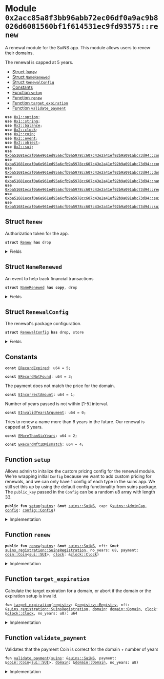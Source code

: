 
<a name="0x2acc85a8f3bb96abb72ec06df0a9ac9b8026d6081560bf1f614531ec9fd93575_renew"></a>

# Module `0x2acc85a8f3bb96abb72ec06df0a9ac9b8026d6081560bf1f614531ec9fd93575::renew`

A renewal module for the SuiNS app.
This module allows users to renew their domains.

The renewal is capped at 5 years.


-  [Struct `Renew`](#0x2acc85a8f3bb96abb72ec06df0a9ac9b8026d6081560bf1f614531ec9fd93575_renew_Renew)
-  [Struct `NameRenewed`](#0x2acc85a8f3bb96abb72ec06df0a9ac9b8026d6081560bf1f614531ec9fd93575_renew_NameRenewed)
-  [Struct `RenewalConfig`](#0x2acc85a8f3bb96abb72ec06df0a9ac9b8026d6081560bf1f614531ec9fd93575_renew_RenewalConfig)
-  [Constants](#@Constants_0)
-  [Function `setup`](#0x2acc85a8f3bb96abb72ec06df0a9ac9b8026d6081560bf1f614531ec9fd93575_renew_setup)
-  [Function `renew`](#0x2acc85a8f3bb96abb72ec06df0a9ac9b8026d6081560bf1f614531ec9fd93575_renew_renew)
-  [Function `target_expiration`](#0x2acc85a8f3bb96abb72ec06df0a9ac9b8026d6081560bf1f614531ec9fd93575_renew_target_expiration)
-  [Function `validate_payment`](#0x2acc85a8f3bb96abb72ec06df0a9ac9b8026d6081560bf1f614531ec9fd93575_renew_validate_payment)


<pre><code><b>use</b> <a href="dependencies/move-stdlib/option.md#0x1_option">0x1::option</a>;
<b>use</b> <a href="dependencies/move-stdlib/string.md#0x1_string">0x1::string</a>;
<b>use</b> <a href="dependencies/sui-framework/balance.md#0x2_balance">0x2::balance</a>;
<b>use</b> <a href="dependencies/sui-framework/clock.md#0x2_clock">0x2::clock</a>;
<b>use</b> <a href="dependencies/sui-framework/coin.md#0x2_coin">0x2::coin</a>;
<b>use</b> <a href="dependencies/sui-framework/event.md#0x2_event">0x2::event</a>;
<b>use</b> <a href="dependencies/sui-framework/object.md#0x2_object">0x2::object</a>;
<b>use</b> <a href="dependencies/sui-framework/sui.md#0x2_sui">0x2::sui</a>;
<b>use</b> <a href="dependencies/suins/config.md#0xba51681ecaf0a6e961ed95a6cfb9a5978cc607c43e2a41ef92b9a091abc73d94_config">0xba51681ecaf0a6e961ed95a6cfb9a5978cc607c43e2a41ef92b9a091abc73d94::config</a>;
<b>use</b> <a href="dependencies/suins/constants.md#0xba51681ecaf0a6e961ed95a6cfb9a5978cc607c43e2a41ef92b9a091abc73d94_constants">0xba51681ecaf0a6e961ed95a6cfb9a5978cc607c43e2a41ef92b9a091abc73d94::constants</a>;
<b>use</b> <a href="dependencies/suins/domain.md#0xba51681ecaf0a6e961ed95a6cfb9a5978cc607c43e2a41ef92b9a091abc73d94_domain">0xba51681ecaf0a6e961ed95a6cfb9a5978cc607c43e2a41ef92b9a091abc73d94::domain</a>;
<b>use</b> <a href="dependencies/suins/name_record.md#0xba51681ecaf0a6e961ed95a6cfb9a5978cc607c43e2a41ef92b9a091abc73d94_name_record">0xba51681ecaf0a6e961ed95a6cfb9a5978cc607c43e2a41ef92b9a091abc73d94::name_record</a>;
<b>use</b> <a href="dependencies/suins/registry.md#0xba51681ecaf0a6e961ed95a6cfb9a5978cc607c43e2a41ef92b9a091abc73d94_registry">0xba51681ecaf0a6e961ed95a6cfb9a5978cc607c43e2a41ef92b9a091abc73d94::registry</a>;
<b>use</b> <a href="dependencies/suins/suins.md#0xba51681ecaf0a6e961ed95a6cfb9a5978cc607c43e2a41ef92b9a091abc73d94_suins">0xba51681ecaf0a6e961ed95a6cfb9a5978cc607c43e2a41ef92b9a091abc73d94::suins</a>;
<b>use</b> <a href="dependencies/suins/suins_registration.md#0xba51681ecaf0a6e961ed95a6cfb9a5978cc607c43e2a41ef92b9a091abc73d94_suins_registration">0xba51681ecaf0a6e961ed95a6cfb9a5978cc607c43e2a41ef92b9a091abc73d94::suins_registration</a>;
</code></pre>



<a name="0x2acc85a8f3bb96abb72ec06df0a9ac9b8026d6081560bf1f614531ec9fd93575_renew_Renew"></a>

## Struct `Renew`

Authorization token for the app.


<pre><code><b>struct</b> <a href="renew.md#0x2acc85a8f3bb96abb72ec06df0a9ac9b8026d6081560bf1f614531ec9fd93575_renew_Renew">Renew</a> <b>has</b> drop
</code></pre>



<details>
<summary>Fields</summary>


<dl>
<dt>
<code>dummy_field: bool</code>
</dt>
<dd>

</dd>
</dl>


</details>

<a name="0x2acc85a8f3bb96abb72ec06df0a9ac9b8026d6081560bf1f614531ec9fd93575_renew_NameRenewed"></a>

## Struct `NameRenewed`

An event to help track financial transactions


<pre><code><b>struct</b> <a href="renew.md#0x2acc85a8f3bb96abb72ec06df0a9ac9b8026d6081560bf1f614531ec9fd93575_renew_NameRenewed">NameRenewed</a> <b>has</b> <b>copy</b>, drop
</code></pre>



<details>
<summary>Fields</summary>


<dl>
<dt>
<code><a href="dependencies/suins/domain.md#0xba51681ecaf0a6e961ed95a6cfb9a5978cc607c43e2a41ef92b9a091abc73d94_domain">domain</a>: <a href="dependencies/suins/domain.md#0xba51681ecaf0a6e961ed95a6cfb9a5978cc607c43e2a41ef92b9a091abc73d94_domain_Domain">domain::Domain</a></code>
</dt>
<dd>

</dd>
<dt>
<code>amount: u64</code>
</dt>
<dd>

</dd>
</dl>


</details>

<a name="0x2acc85a8f3bb96abb72ec06df0a9ac9b8026d6081560bf1f614531ec9fd93575_renew_RenewalConfig"></a>

## Struct `RenewalConfig`

The renewal's package configuration.


<pre><code><b>struct</b> <a href="renew.md#0x2acc85a8f3bb96abb72ec06df0a9ac9b8026d6081560bf1f614531ec9fd93575_renew_RenewalConfig">RenewalConfig</a> <b>has</b> drop, store
</code></pre>



<details>
<summary>Fields</summary>


<dl>
<dt>
<code><a href="dependencies/suins/config.md#0xba51681ecaf0a6e961ed95a6cfb9a5978cc607c43e2a41ef92b9a091abc73d94_config">config</a>: <a href="dependencies/suins/config.md#0xba51681ecaf0a6e961ed95a6cfb9a5978cc607c43e2a41ef92b9a091abc73d94_config_Config">config::Config</a></code>
</dt>
<dd>

</dd>
</dl>


</details>

<a name="@Constants_0"></a>

## Constants


<a name="0x2acc85a8f3bb96abb72ec06df0a9ac9b8026d6081560bf1f614531ec9fd93575_renew_ERecordExpired"></a>



<pre><code><b>const</b> <a href="renew.md#0x2acc85a8f3bb96abb72ec06df0a9ac9b8026d6081560bf1f614531ec9fd93575_renew_ERecordExpired">ERecordExpired</a>: u64 = 5;
</code></pre>



<a name="0x2acc85a8f3bb96abb72ec06df0a9ac9b8026d6081560bf1f614531ec9fd93575_renew_ERecordNotFound"></a>



<pre><code><b>const</b> <a href="renew.md#0x2acc85a8f3bb96abb72ec06df0a9ac9b8026d6081560bf1f614531ec9fd93575_renew_ERecordNotFound">ERecordNotFound</a>: u64 = 3;
</code></pre>



<a name="0x2acc85a8f3bb96abb72ec06df0a9ac9b8026d6081560bf1f614531ec9fd93575_renew_EIncorrectAmount"></a>

The payment does not match the price for the domain.


<pre><code><b>const</b> <a href="renew.md#0x2acc85a8f3bb96abb72ec06df0a9ac9b8026d6081560bf1f614531ec9fd93575_renew_EIncorrectAmount">EIncorrectAmount</a>: u64 = 1;
</code></pre>



<a name="0x2acc85a8f3bb96abb72ec06df0a9ac9b8026d6081560bf1f614531ec9fd93575_renew_EInvalidYearsArgument"></a>

Number of years passed is not within [1-5] interval.


<pre><code><b>const</b> <a href="renew.md#0x2acc85a8f3bb96abb72ec06df0a9ac9b8026d6081560bf1f614531ec9fd93575_renew_EInvalidYearsArgument">EInvalidYearsArgument</a>: u64 = 0;
</code></pre>



<a name="0x2acc85a8f3bb96abb72ec06df0a9ac9b8026d6081560bf1f614531ec9fd93575_renew_EMoreThanSixYears"></a>

Tries to renew a name more than 6 years in the future.
Our renewal is capped at 5 years.


<pre><code><b>const</b> <a href="renew.md#0x2acc85a8f3bb96abb72ec06df0a9ac9b8026d6081560bf1f614531ec9fd93575_renew_EMoreThanSixYears">EMoreThanSixYears</a>: u64 = 2;
</code></pre>



<a name="0x2acc85a8f3bb96abb72ec06df0a9ac9b8026d6081560bf1f614531ec9fd93575_renew_ERecordNftIDMismatch"></a>



<pre><code><b>const</b> <a href="renew.md#0x2acc85a8f3bb96abb72ec06df0a9ac9b8026d6081560bf1f614531ec9fd93575_renew_ERecordNftIDMismatch">ERecordNftIDMismatch</a>: u64 = 4;
</code></pre>



<a name="0x2acc85a8f3bb96abb72ec06df0a9ac9b8026d6081560bf1f614531ec9fd93575_renew_setup"></a>

## Function `setup`

Allows admin to initalize the custom pricing config for the renewal module.
We're wrapping initial <code>Config</code> because we want to add custom pricing for renewals,
and we can only have 1 config of each type in the suins app.
We still set this up by using the default config functionality from suins package.
The <code>public_key</code> passed in the <code>Config</code> can be a random u8 array with length 33.


<pre><code><b>public</b> <b>fun</b> <a href="renew.md#0x2acc85a8f3bb96abb72ec06df0a9ac9b8026d6081560bf1f614531ec9fd93575_renew_setup">setup</a>(<a href="dependencies/suins/suins.md#0xba51681ecaf0a6e961ed95a6cfb9a5978cc607c43e2a41ef92b9a091abc73d94_suins">suins</a>: &<b>mut</b> <a href="dependencies/suins/suins.md#0xba51681ecaf0a6e961ed95a6cfb9a5978cc607c43e2a41ef92b9a091abc73d94_suins_SuiNS">suins::SuiNS</a>, cap: &<a href="dependencies/suins/suins.md#0xba51681ecaf0a6e961ed95a6cfb9a5978cc607c43e2a41ef92b9a091abc73d94_suins_AdminCap">suins::AdminCap</a>, <a href="dependencies/suins/config.md#0xba51681ecaf0a6e961ed95a6cfb9a5978cc607c43e2a41ef92b9a091abc73d94_config">config</a>: <a href="dependencies/suins/config.md#0xba51681ecaf0a6e961ed95a6cfb9a5978cc607c43e2a41ef92b9a091abc73d94_config_Config">config::Config</a>)
</code></pre>



<details>
<summary>Implementation</summary>


<pre><code><b>public</b> <b>fun</b> <a href="renew.md#0x2acc85a8f3bb96abb72ec06df0a9ac9b8026d6081560bf1f614531ec9fd93575_renew_setup">setup</a>(<a href="dependencies/suins/suins.md#0xba51681ecaf0a6e961ed95a6cfb9a5978cc607c43e2a41ef92b9a091abc73d94_suins">suins</a>: &<b>mut</b> SuiNS, cap: &AdminCap, <a href="dependencies/suins/config.md#0xba51681ecaf0a6e961ed95a6cfb9a5978cc607c43e2a41ef92b9a091abc73d94_config">config</a>: Config) {
    <a href="dependencies/suins/suins.md#0xba51681ecaf0a6e961ed95a6cfb9a5978cc607c43e2a41ef92b9a091abc73d94_suins_add_config">suins::add_config</a>&lt;<a href="renew.md#0x2acc85a8f3bb96abb72ec06df0a9ac9b8026d6081560bf1f614531ec9fd93575_renew_RenewalConfig">RenewalConfig</a>&gt;(cap, <a href="dependencies/suins/suins.md#0xba51681ecaf0a6e961ed95a6cfb9a5978cc607c43e2a41ef92b9a091abc73d94_suins">suins</a>, <a href="renew.md#0x2acc85a8f3bb96abb72ec06df0a9ac9b8026d6081560bf1f614531ec9fd93575_renew_RenewalConfig">RenewalConfig</a> { <a href="dependencies/suins/config.md#0xba51681ecaf0a6e961ed95a6cfb9a5978cc607c43e2a41ef92b9a091abc73d94_config">config</a> });
}
</code></pre>



</details>

<a name="0x2acc85a8f3bb96abb72ec06df0a9ac9b8026d6081560bf1f614531ec9fd93575_renew_renew"></a>

## Function `renew`



<pre><code><b>public</b> <b>fun</b> <a href="renew.md#0x2acc85a8f3bb96abb72ec06df0a9ac9b8026d6081560bf1f614531ec9fd93575_renew">renew</a>(<a href="dependencies/suins/suins.md#0xba51681ecaf0a6e961ed95a6cfb9a5978cc607c43e2a41ef92b9a091abc73d94_suins">suins</a>: &<b>mut</b> <a href="dependencies/suins/suins.md#0xba51681ecaf0a6e961ed95a6cfb9a5978cc607c43e2a41ef92b9a091abc73d94_suins_SuiNS">suins::SuiNS</a>, nft: &<b>mut</b> <a href="dependencies/suins/suins_registration.md#0xba51681ecaf0a6e961ed95a6cfb9a5978cc607c43e2a41ef92b9a091abc73d94_suins_registration_SuinsRegistration">suins_registration::SuinsRegistration</a>, no_years: u8, payment: <a href="dependencies/sui-framework/coin.md#0x2_coin_Coin">coin::Coin</a>&lt;<a href="dependencies/sui-framework/sui.md#0x2_sui_SUI">sui::SUI</a>&gt;, <a href="dependencies/sui-framework/clock.md#0x2_clock">clock</a>: &<a href="dependencies/sui-framework/clock.md#0x2_clock_Clock">clock::Clock</a>)
</code></pre>



<details>
<summary>Implementation</summary>


<pre><code><b>public</b> <b>fun</b> <a href="renew.md#0x2acc85a8f3bb96abb72ec06df0a9ac9b8026d6081560bf1f614531ec9fd93575_renew">renew</a>(
    <a href="dependencies/suins/suins.md#0xba51681ecaf0a6e961ed95a6cfb9a5978cc607c43e2a41ef92b9a091abc73d94_suins">suins</a>: &<b>mut</b> SuiNS,
    nft: &<b>mut</b> SuinsRegistration,
    no_years: u8,
    payment: Coin&lt;SUI&gt;,
    <a href="dependencies/sui-framework/clock.md#0x2_clock">clock</a>: &Clock
) {
    // authorization occurs inside the call.
    <b>let</b> <a href="dependencies/suins/domain.md#0xba51681ecaf0a6e961ed95a6cfb9a5978cc607c43e2a41ef92b9a091abc73d94_domain">domain</a> =  nft.<a href="dependencies/suins/domain.md#0xba51681ecaf0a6e961ed95a6cfb9a5978cc607c43e2a41ef92b9a091abc73d94_domain">domain</a>();
    // check <b>if</b> the name is valid, for <b>public</b> registration
    // Also checks <b>if</b> the <a href="dependencies/suins/domain.md#0xba51681ecaf0a6e961ed95a6cfb9a5978cc607c43e2a41ef92b9a091abc73d94_domain">domain</a> is not a subdomain, validates label lengths, TLD.
    <a href="dependencies/suins/config.md#0xba51681ecaf0a6e961ed95a6cfb9a5978cc607c43e2a41ef92b9a091abc73d94_config_assert_valid_user_registerable_domain">config::assert_valid_user_registerable_domain</a>(&<a href="dependencies/suins/domain.md#0xba51681ecaf0a6e961ed95a6cfb9a5978cc607c43e2a41ef92b9a091abc73d94_domain">domain</a>);

    // check that the payment is correct for the specified name.
    <a href="renew.md#0x2acc85a8f3bb96abb72ec06df0a9ac9b8026d6081560bf1f614531ec9fd93575_renew_validate_payment">validate_payment</a>(<a href="dependencies/suins/suins.md#0xba51681ecaf0a6e961ed95a6cfb9a5978cc607c43e2a41ef92b9a091abc73d94_suins">suins</a>, &payment, &<a href="dependencies/suins/domain.md#0xba51681ecaf0a6e961ed95a6cfb9a5978cc607c43e2a41ef92b9a091abc73d94_domain">domain</a>, no_years);

    // Get <a href="dependencies/suins/registry.md#0xba51681ecaf0a6e961ed95a6cfb9a5978cc607c43e2a41ef92b9a091abc73d94_registry">registry</a> (also checks that app is authorized) + start validating.
    <b>let</b> <a href="dependencies/suins/registry.md#0xba51681ecaf0a6e961ed95a6cfb9a5978cc607c43e2a41ef92b9a091abc73d94_registry">registry</a> = <a href="dependencies/suins/suins.md#0xba51681ecaf0a6e961ed95a6cfb9a5978cc607c43e2a41ef92b9a091abc73d94_suins_app_registry_mut">suins::app_registry_mut</a>&lt;<a href="renew.md#0x2acc85a8f3bb96abb72ec06df0a9ac9b8026d6081560bf1f614531ec9fd93575_renew_Renew">Renew</a>, Registry&gt;(<a href="renew.md#0x2acc85a8f3bb96abb72ec06df0a9ac9b8026d6081560bf1f614531ec9fd93575_renew_Renew">Renew</a> {}, <a href="dependencies/suins/suins.md#0xba51681ecaf0a6e961ed95a6cfb9a5978cc607c43e2a41ef92b9a091abc73d94_suins">suins</a>);

    // Calculate target expiration. Aborts <b>if</b> expiration or selected years are invalid.
    <b>let</b> target_expiration = <a href="renew.md#0x2acc85a8f3bb96abb72ec06df0a9ac9b8026d6081560bf1f614531ec9fd93575_renew_target_expiration">target_expiration</a>(<a href="dependencies/suins/registry.md#0xba51681ecaf0a6e961ed95a6cfb9a5978cc607c43e2a41ef92b9a091abc73d94_registry">registry</a>, nft, <a href="dependencies/suins/domain.md#0xba51681ecaf0a6e961ed95a6cfb9a5978cc607c43e2a41ef92b9a091abc73d94_domain">domain</a>, <a href="dependencies/sui-framework/clock.md#0x2_clock">clock</a>, no_years);

    // set the expiration of the NFT + the <a href="dependencies/suins/registry.md#0xba51681ecaf0a6e961ed95a6cfb9a5978cc607c43e2a41ef92b9a091abc73d94_registry">registry</a>'s name record.
    <a href="dependencies/suins/registry.md#0xba51681ecaf0a6e961ed95a6cfb9a5978cc607c43e2a41ef92b9a091abc73d94_registry">registry</a>.set_expiration_timestamp_ms(nft, <a href="dependencies/suins/domain.md#0xba51681ecaf0a6e961ed95a6cfb9a5978cc607c43e2a41ef92b9a091abc73d94_domain">domain</a>, target_expiration);

    sui::event::emit(<a href="renew.md#0x2acc85a8f3bb96abb72ec06df0a9ac9b8026d6081560bf1f614531ec9fd93575_renew_NameRenewed">NameRenewed</a> { <a href="dependencies/suins/domain.md#0xba51681ecaf0a6e961ed95a6cfb9a5978cc607c43e2a41ef92b9a091abc73d94_domain">domain</a>, amount: <a href="dependencies/sui-framework/coin.md#0x2_coin_value">coin::value</a>(&payment) });
    <a href="dependencies/suins/suins.md#0xba51681ecaf0a6e961ed95a6cfb9a5978cc607c43e2a41ef92b9a091abc73d94_suins_app_add_balance">suins::app_add_balance</a>(<a href="renew.md#0x2acc85a8f3bb96abb72ec06df0a9ac9b8026d6081560bf1f614531ec9fd93575_renew_Renew">Renew</a> {}, <a href="dependencies/suins/suins.md#0xba51681ecaf0a6e961ed95a6cfb9a5978cc607c43e2a41ef92b9a091abc73d94_suins">suins</a>, <a href="dependencies/sui-framework/coin.md#0x2_coin_into_balance">coin::into_balance</a>(payment));
}
</code></pre>



</details>

<a name="0x2acc85a8f3bb96abb72ec06df0a9ac9b8026d6081560bf1f614531ec9fd93575_renew_target_expiration"></a>

## Function `target_expiration`

Calculate the target expiration for a domain,
or abort if the domain or the expiration setup is invalid.


<pre><code><b>fun</b> <a href="renew.md#0x2acc85a8f3bb96abb72ec06df0a9ac9b8026d6081560bf1f614531ec9fd93575_renew_target_expiration">target_expiration</a>(<a href="dependencies/suins/registry.md#0xba51681ecaf0a6e961ed95a6cfb9a5978cc607c43e2a41ef92b9a091abc73d94_registry">registry</a>: &<a href="dependencies/suins/registry.md#0xba51681ecaf0a6e961ed95a6cfb9a5978cc607c43e2a41ef92b9a091abc73d94_registry_Registry">registry::Registry</a>, nft: &<a href="dependencies/suins/suins_registration.md#0xba51681ecaf0a6e961ed95a6cfb9a5978cc607c43e2a41ef92b9a091abc73d94_suins_registration_SuinsRegistration">suins_registration::SuinsRegistration</a>, <a href="dependencies/suins/domain.md#0xba51681ecaf0a6e961ed95a6cfb9a5978cc607c43e2a41ef92b9a091abc73d94_domain">domain</a>: <a href="dependencies/suins/domain.md#0xba51681ecaf0a6e961ed95a6cfb9a5978cc607c43e2a41ef92b9a091abc73d94_domain_Domain">domain::Domain</a>, <a href="dependencies/sui-framework/clock.md#0x2_clock">clock</a>: &<a href="dependencies/sui-framework/clock.md#0x2_clock_Clock">clock::Clock</a>, no_years: u8): u64
</code></pre>



<details>
<summary>Implementation</summary>


<pre><code><b>fun</b> <a href="renew.md#0x2acc85a8f3bb96abb72ec06df0a9ac9b8026d6081560bf1f614531ec9fd93575_renew_target_expiration">target_expiration</a>(
    <a href="dependencies/suins/registry.md#0xba51681ecaf0a6e961ed95a6cfb9a5978cc607c43e2a41ef92b9a091abc73d94_registry">registry</a>: &Registry,
    nft: &SuinsRegistration,
    <a href="dependencies/suins/domain.md#0xba51681ecaf0a6e961ed95a6cfb9a5978cc607c43e2a41ef92b9a091abc73d94_domain">domain</a>: Domain,
    <a href="dependencies/sui-framework/clock.md#0x2_clock">clock</a>: &Clock,
    no_years: u8,
): u64 {
    <b>let</b> name_record_option = <a href="dependencies/suins/registry.md#0xba51681ecaf0a6e961ed95a6cfb9a5978cc607c43e2a41ef92b9a091abc73d94_registry">registry</a>.lookup(<a href="dependencies/suins/domain.md#0xba51681ecaf0a6e961ed95a6cfb9a5978cc607c43e2a41ef92b9a091abc73d94_domain">domain</a>);
    // validate that the <a href="dependencies/suins/name_record.md#0xba51681ecaf0a6e961ed95a6cfb9a5978cc607c43e2a41ef92b9a091abc73d94_name_record">name_record</a> still exists in the <a href="dependencies/suins/registry.md#0xba51681ecaf0a6e961ed95a6cfb9a5978cc607c43e2a41ef92b9a091abc73d94_registry">registry</a>.
    <b>assert</b>!(<a href="dependencies/move-stdlib/option.md#0x1_option_is_some">option::is_some</a>(&name_record_option), <a href="renew.md#0x2acc85a8f3bb96abb72ec06df0a9ac9b8026d6081560bf1f614531ec9fd93575_renew_ERecordNotFound">ERecordNotFound</a>);

    <b>let</b> <a href="dependencies/suins/name_record.md#0xba51681ecaf0a6e961ed95a6cfb9a5978cc607c43e2a41ef92b9a091abc73d94_name_record">name_record</a> = <a href="dependencies/move-stdlib/option.md#0x1_option_destroy_some">option::destroy_some</a>(name_record_option);

    // Validate that the name <b>has</b> not expired. If it <b>has</b>, we can only re-purchase (and that might involve different pricing).
    <b>assert</b>!(!<a href="dependencies/suins/name_record.md#0xba51681ecaf0a6e961ed95a6cfb9a5978cc607c43e2a41ef92b9a091abc73d94_name_record">name_record</a>.has_expired_past_grace_period(<a href="dependencies/sui-framework/clock.md#0x2_clock">clock</a>), <a href="renew.md#0x2acc85a8f3bb96abb72ec06df0a9ac9b8026d6081560bf1f614531ec9fd93575_renew_ERecordExpired">ERecordExpired</a>);

    // validate that the supplied NFT ID matches the NFT ID of the <a href="dependencies/suins/registry.md#0xba51681ecaf0a6e961ed95a6cfb9a5978cc607c43e2a41ef92b9a091abc73d94_registry">registry</a>.
    <b>assert</b>!(<a href="dependencies/suins/name_record.md#0xba51681ecaf0a6e961ed95a6cfb9a5978cc607c43e2a41ef92b9a091abc73d94_name_record">name_record</a>.nft_id() == <a href="dependencies/sui-framework/object.md#0x2_object_id">object::id</a>(nft), <a href="renew.md#0x2acc85a8f3bb96abb72ec06df0a9ac9b8026d6081560bf1f614531ec9fd93575_renew_ERecordNftIDMismatch">ERecordNftIDMismatch</a>);

    // Validate that the no_years supplied makes sense. (1-5).
    <b>assert</b>!(0 &lt; no_years && no_years &lt;= 5, <a href="renew.md#0x2acc85a8f3bb96abb72ec06df0a9ac9b8026d6081560bf1f614531ec9fd93575_renew_EInvalidYearsArgument">EInvalidYearsArgument</a>);

    // calcualate target expiration!
    <b>let</b> target_expiration = <a href="dependencies/suins/name_record.md#0xba51681ecaf0a6e961ed95a6cfb9a5978cc607c43e2a41ef92b9a091abc73d94_name_record">name_record</a>.expiration_timestamp_ms() + (no_years <b>as</b> u64) * <a href="dependencies/suins/constants.md#0xba51681ecaf0a6e961ed95a6cfb9a5978cc607c43e2a41ef92b9a091abc73d94_constants_year_ms">constants::year_ms</a>();

    // validate that the target expiration is not more than 6 years in the future.
    <b>assert</b>!(<a href="renew.md#0x2acc85a8f3bb96abb72ec06df0a9ac9b8026d6081560bf1f614531ec9fd93575_renew_target_expiration">target_expiration</a> &lt; <a href="dependencies/sui-framework/clock.md#0x2_clock">clock</a>.timestamp_ms() + (<a href="dependencies/suins/constants.md#0xba51681ecaf0a6e961ed95a6cfb9a5978cc607c43e2a41ef92b9a091abc73d94_constants_year_ms">constants::year_ms</a>() * 6), <a href="renew.md#0x2acc85a8f3bb96abb72ec06df0a9ac9b8026d6081560bf1f614531ec9fd93575_renew_EMoreThanSixYears">EMoreThanSixYears</a>);

    target_expiration
}
</code></pre>



</details>

<a name="0x2acc85a8f3bb96abb72ec06df0a9ac9b8026d6081560bf1f614531ec9fd93575_renew_validate_payment"></a>

## Function `validate_payment`

Validates that the payment Coin is correct for the domain + number of years


<pre><code><b>fun</b> <a href="renew.md#0x2acc85a8f3bb96abb72ec06df0a9ac9b8026d6081560bf1f614531ec9fd93575_renew_validate_payment">validate_payment</a>(<a href="dependencies/suins/suins.md#0xba51681ecaf0a6e961ed95a6cfb9a5978cc607c43e2a41ef92b9a091abc73d94_suins">suins</a>: &<a href="dependencies/suins/suins.md#0xba51681ecaf0a6e961ed95a6cfb9a5978cc607c43e2a41ef92b9a091abc73d94_suins_SuiNS">suins::SuiNS</a>, payment: &<a href="dependencies/sui-framework/coin.md#0x2_coin_Coin">coin::Coin</a>&lt;<a href="dependencies/sui-framework/sui.md#0x2_sui_SUI">sui::SUI</a>&gt;, <a href="dependencies/suins/domain.md#0xba51681ecaf0a6e961ed95a6cfb9a5978cc607c43e2a41ef92b9a091abc73d94_domain">domain</a>: &<a href="dependencies/suins/domain.md#0xba51681ecaf0a6e961ed95a6cfb9a5978cc607c43e2a41ef92b9a091abc73d94_domain_Domain">domain::Domain</a>, no_years: u8)
</code></pre>



<details>
<summary>Implementation</summary>


<pre><code><b>fun</b> <a href="renew.md#0x2acc85a8f3bb96abb72ec06df0a9ac9b8026d6081560bf1f614531ec9fd93575_renew_validate_payment">validate_payment</a>(<a href="dependencies/suins/suins.md#0xba51681ecaf0a6e961ed95a6cfb9a5978cc607c43e2a41ef92b9a091abc73d94_suins">suins</a>: &SuiNS, payment: &Coin&lt;SUI&gt;, <a href="dependencies/suins/domain.md#0xba51681ecaf0a6e961ed95a6cfb9a5978cc607c43e2a41ef92b9a091abc73d94_domain">domain</a>: &Domain, no_years: u8){
    <b>let</b> <a href="dependencies/suins/config.md#0xba51681ecaf0a6e961ed95a6cfb9a5978cc607c43e2a41ef92b9a091abc73d94_config">config</a> = <a href="dependencies/suins/suins.md#0xba51681ecaf0a6e961ed95a6cfb9a5978cc607c43e2a41ef92b9a091abc73d94_suins">suins</a>.get_config&lt;<a href="renew.md#0x2acc85a8f3bb96abb72ec06df0a9ac9b8026d6081560bf1f614531ec9fd93575_renew_RenewalConfig">RenewalConfig</a>&gt;();
    <b>let</b> label = <a href="dependencies/suins/domain.md#0xba51681ecaf0a6e961ed95a6cfb9a5978cc607c43e2a41ef92b9a091abc73d94_domain">domain</a>.sld();
    <b>let</b> price = <a href="dependencies/suins/config.md#0xba51681ecaf0a6e961ed95a6cfb9a5978cc607c43e2a41ef92b9a091abc73d94_config">config</a>.<a href="dependencies/suins/config.md#0xba51681ecaf0a6e961ed95a6cfb9a5978cc607c43e2a41ef92b9a091abc73d94_config">config</a>.calculate_price((label.length() <b>as</b> u8), no_years);
    <b>assert</b>!(payment.value() == price, <a href="renew.md#0x2acc85a8f3bb96abb72ec06df0a9ac9b8026d6081560bf1f614531ec9fd93575_renew_EIncorrectAmount">EIncorrectAmount</a>);
}
</code></pre>



</details>
